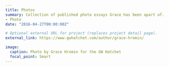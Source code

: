 ```yaml
---
title: Photos
summary: Collection of published photo essays Grace has been apart of. 
- Photo
date: "2016-04-27T00:00:00Z"

# Optional external URL for project (replaces project detail page).
external_link: https://www.gwhatchet.com/author/grace-hromin/

image:
  caption: Photo by Grace Hromin for the GW Hatchet
  focal_point: Smart
---
```

